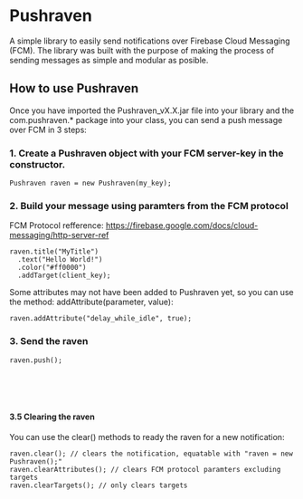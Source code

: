 # Pushraven

A simple library to easily send notifications over Firebase Cloud Messaging (FCM). 
The library was built with the purpose of making the process of sending messages as simple and modular as posible.

## How to use Pushraven

Once you have imported the Pushraven_vX.X.jar file into your library and the com.pushraven.* package into your class, you can send a push message over FCM in 3 steps:

### 1. Create a Pushraven object with your FCM server-key in the constructor.
```
Pushraven raven = new Pushraven(my_key);
```

### 2. Build your message using paramters from the FCM protocol
FCM Protocol refference: https://firebase.google.com/docs/cloud-messaging/http-server-ref
```
raven.title("MyTitle")
  .text("Hello World!")
  .color("#ff0000")
  .addTarget(client_key);
```
Some attributes may not have been added to Pushraven yet, so you can use the method: addAttribute(parameter, value):
```
raven.addAttribute("delay_while_idle", true);
```

### 3. Send the raven
```
raven.push();
```

<br /><br /><br />
  
  
#### 3.5 Clearing the raven
You can use the clear() methods to ready the raven for a new notification:
```
raven.clear(); // clears the notification, equatable with "raven = new Pushraven();"
raven.clearAttributes(); // clears FCM protocol paramters excluding targets
raven.clearTargets(); // only clears targets
```
